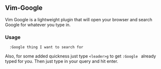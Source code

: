 ## Vim-Google


Vim Google is a lightweight plugin that will open your browser and search Google for whatever you type in. 

### Usage

````
  :Google thing I want to search for
````

Also, for some added quickness just type `<leader>g` to get `:Google ` already typed for you. Then just type in your query and hit enter.
